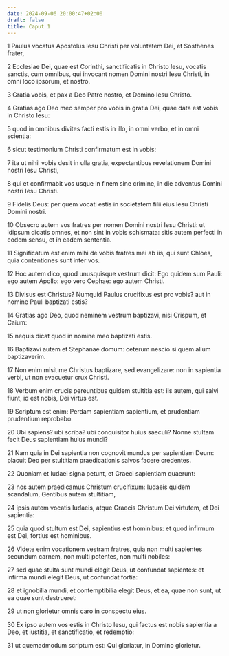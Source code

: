 ```yaml
---
date: 2024-09-06 20:00:47+02:00
draft: false
title: Caput 1
---
```





1 Paulus vocatus Apostolus Iesu Christi per voluntatem Dei, et Sosthenes frater,

2 Ecclesiae Dei, quae est Corinthi, sanctificatis in Christo Iesu, vocatis sanctis, cum omnibus, qui invocant nomen Domini nostri Iesu Christi, in omni loco ipsorum, et nostro.

3 Gratia vobis, et pax a Deo Patre nostro, et Domino Iesu Christo.

4 Gratias ago Deo meo semper pro vobis in gratia Dei, quae data est vobis in Christo Iesu:

5 quod in omnibus divites facti estis in illo, in omni verbo, et in omni scientia:

6 sicut testimonium Christi confirmatum est in vobis:

7 ita ut nihil vobis desit in ulla gratia, expectantibus revelationem Domini nostri Iesu Christi,

8 qui et confirmabit vos usque in finem sine crimine, in die adventus Domini nostri Iesu Christi.

9 Fidelis Deus: per quem vocati estis in societatem filii eius Iesu Christi Domini nostri.

10 Obsecro autem vos fratres per nomen Domini nostri Iesu Christi: ut idipsum dicatis omnes, et non sint in vobis schismata: sitis autem perfecti in eodem sensu, et in eadem sententia.

11 Significatum est enim mihi de vobis fratres mei ab iis, qui sunt Chloes, quia contentiones sunt inter vos.

12 Hoc autem dico, quod unusquisque vestrum dicit: Ego quidem sum Pauli: ego autem Apollo: ego vero Cephae: ego autem Christi.

13 Divisus est Christus? Numquid Paulus crucifixus est pro vobis? aut in nomine Pauli baptizati estis?

14 Gratias ago Deo, quod neminem vestrum baptizavi, nisi Crispum, et Caium:

15 nequis dicat quod in nomine meo baptizati estis.

16 Baptizavi autem et Stephanae domum: ceterum nescio si quem alium baptizaverim.

17 Non enim misit me Christus baptizare, sed evangelizare: non in sapientia verbi, ut non evacuetur crux Christi.

18 Verbum enim crucis pereuntibus quidem stultitia est: iis autem, qui salvi fiunt, id est nobis, Dei virtus est.

19 Scriptum est enim: Perdam sapientiam sapientium, et prudentiam prudentium reprobabo.

20 Ubi sapiens? ubi scriba? ubi conquisitor huius saeculi? Nonne stultam fecit Deus sapientiam huius mundi?

21 Nam quia in Dei sapientia non cognovit mundus per sapientiam Deum: placuit Deo per stultitiam praedicationis salvos facere credentes.

22 Quoniam et Iudaei signa petunt, et Graeci sapientiam quaerunt:

23 nos autem praedicamus Christum crucifixum: Iudaeis quidem scandalum, Gentibus autem stultitiam,

24 ipsis autem vocatis Iudaeis, atque Graecis Christum Dei virtutem, et Dei sapientia:

25 quia quod stultum est Dei, sapientius est hominibus: et quod infirmum est Dei, fortius est hominibus.

26 Videte enim vocationem vestram fratres, quia non multi sapientes secundum carnem, non multi potentes, non multi nobiles:

27 sed quae stulta sunt mundi elegit Deus, ut confundat sapientes: et infirma mundi elegit Deus, ut confundat fortia:

28 et ignobilia mundi, et contemptibilia elegit Deus, et ea, quae non sunt, ut ea quae sunt destrueret:

29 ut non glorietur omnis caro in conspectu eius.

30 Ex ipso autem vos estis in Christo Iesu, qui factus est nobis sapientia a Deo, et iustitia, et sanctificatio, et redemptio:

31 ut quemadmodum scriptum est: Qui gloriatur, in Domino glorietur.

